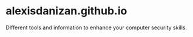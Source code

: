 # alexisdanizan.github.io

DIfferent tools and information to enhance your computer security skills.
